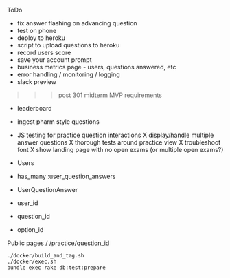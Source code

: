ToDo

* fix answer flashing on advancing question
* test on phone
* deploy to heroku
* script to upload questions to heroku
* record users score
* save your account prompt
* business metrics page - users, questions answered, etc
* error handling / monitoring / logging
* slack preview
>>> post 301 midterm MVP requirements
* leaderboard
* ingest pharm style questions
* JS testing for practice question interactions
X display/handle multiple answer questions
X thorough tests around practice view
X troubleshoot font
X show landing page with no open exams (or multiple open exams?)


* Users
 * has_many :user_question_answers
* UserQuestionAnswer
 * user_id
 * question_id
 * option_id
 

Public pages
/
/practice/question_id

```
./docker/build_and_tag.sh
./docker/exec.sh
bundle exec rake db:test:prepare
```



